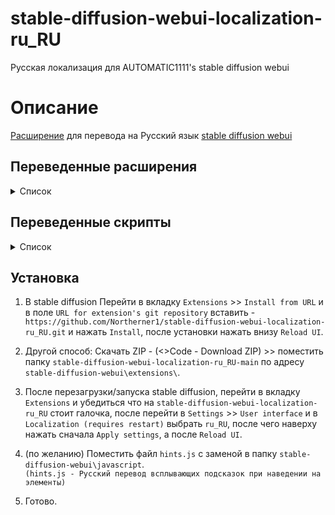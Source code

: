 # stable-diffusion-webui-localization-ru_RU
  Русская локализация для AUTOMATIC1111's stable diffusion webui

# Описание
[Расширение](https://github.com/Northerner1/stable-diffusion-webui-localization-ru_RU) для перевода на Русский язык [stable diffusion webui](https://github.com/AUTOMATIC1111/stable-diffusion-webui)

## Переведенные расширения
<details>
  <summary>Список</summary>

  - [x] [Aesthetic Gradients](https://github.com/AUTOMATIC1111/stable-diffusion-webui-aesthetic-gradients)  
  - [x] [Wildcards](https://github.com/AUTOMATIC1111/stable-diffusion-webui-wildcards)  
  - [x] [Dynamic Prompts](https://github.com/adieyal/sd-dynamic-prompts)  
  - [x] [Steps Animation](https://github.com/vladmandic/sd-extension-steps-animation)  
  - [x] [Training Picker](https://github.com/Maurdekye/training-picker)  
  - [x] [Tokenizer](https://github.com/AUTOMATIC1111/stable-diffusion-webui-tokenizer)  
  - [x] [Latent Mirroring](https://github.com/dfaker/SD-latent-mirroring)  
  - [x] [Embedding Editor](https://github.com/CodeExplode/stable-diffusion-webui-embedding-editor)  
  - [x] [Conditioning Highres fix](	https://github.com/dtlnor/stable-diffusion-webui-conditioning-highres-fix.git) 
  - [x] [DreamArtist](https://github.com/7eu7d7/DreamArtist-sd-webui-extension.git)  
  - [x] [Rembg](https://github.com/AUTOMATIC1111/stable-diffusion-webui-rembg)
  - [x] [Tiled Diffusion](https://github.com/pkuliyi2015/multidiffusion-upscaler-for-automatic1111)
  - [x] [ToMe SD](https://github.com/SLAPaper/a1111-sd-webui-tome)
  - [x] [Ebsynth Utility](https://github.com/s9roll7/ebsynth_utility)
  - [x] [ControlNet](https://github.com/Mikubill/sd-webui-controlnet)
  - [x] [Images Browser](https://github.com/AlUlkesh/stable-diffusion-webui-images-browser)  
  - [x] [Prompt Translator](https://github.com/butaixianran/Stable-Diffusion-Webui-Prompt-Translator)  
  
</details>

## Переведенные скрипты

<details>
  <summary>Список</summary>
  
  - [x] [Seed Travel](https://github.com/yownas/seed_travel)
  - [x] [Shift Attention](https://github.com/yownas/shift-attention)
  - [x] [Prompt Travel](https://github.com/Kahsolt/stable-diffusion-webui-prompt-travel)
  - [x] [Depthmap2mask](https://github.com/Extraltodeus/depthmap2mask)  

</details>

## Установка

 1.  В stable diffusion Перейти в вкладку `Extensions` >> `Install from URL` и в поле `URL for extension's git repository` вставить -                                    `https://github.com/Northerner1/stable-diffusion-webui-localization-ru_RU.git` и нажать `Install`, после установки нажать внизу `Reload UI`.

 1. Другой способ: Скачать ZIP - (<>Code - Download ZIP) >> поместить папку `stable-diffusion-webui-localization-ru_RU-main` по адресу `stable-diffusion-webui\extensions\`.

 2. После перезагрузки/запуска stable diffusion, перейти в вкладку `Extensions` и убедиться что на `stable-diffusion-webui-localization-ru_RU` стоит галочка, после     перейти в `Settings` >> `User interface` и в `Localization (requires restart)` выбрать `ru_RU`, после чего наверху нажать сначала `Apply settings`, а после         `Reload UI`.

 3. (по желанию) Поместить файл `hints.js` с заменой в папку `stable-diffusion-webui\javascript`.    
    `(hints.js - Русский перевод всплывающих подсказок при наведении на элементы)` 

 4. Готово.
